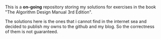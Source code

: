 This is a **on-going** repository storing my solutions for exercises in the book "The Algorithm Design Manual 3rd Edition".  

The solutions here is the ones that i cannot find in the internet sea and decided to publish my owns to the github and my blog. So the correctness of them is not guaranteed.